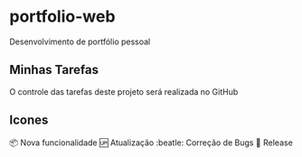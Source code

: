 # portfolio-web
Desenvolvimento de portfólio pessoal

## Minhas Tarefas 
O controle das tarefas deste projeto será realizada no GitHub

## Icones

:package: Nova funcionalidade
:up: Atualização
:beatle: Correção de Bugs
:checkered_flag: Release